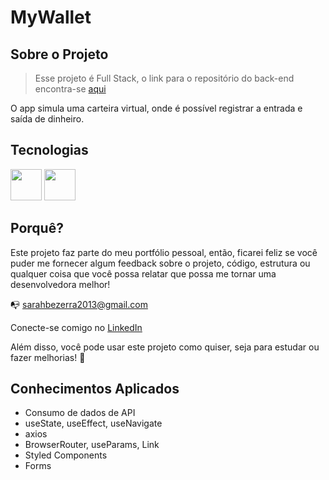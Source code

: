 # MyWallet

## Sobre o Projeto

> Esse projeto é Full Stack, o link para o repositório do back-end encontra-se [aqui](https://github.com/SarahBezerra/MyWallet_back)

O app simula uma carteira virtual, onde é possível registrar a entrada e saída de dinheiro.

## Tecnologias

<p float="left">
<img src="https://img.icons8.com/color/48/000000/javascript--v1.png" width=50px />
<img src="https://img.icons8.com/ultraviolet/40/000000/react--v1.png" width=50px />
</p>
  
## Porquê?

Este projeto faz parte do meu portfólio pessoal, então, ficarei feliz se você puder me fornecer algum feedback sobre o projeto, código, estrutura ou qualquer coisa que você possa relatar que possa me tornar uma desenvolvedora melhor!

:mailbox_with_no_mail: sarahbezerra2013@gmail.com

Conecte-se comigo no [LinkedIn](https://www.linkedin.com/in/sarah-bezerra-0a8124213/)

Além disso, você pode usar este projeto como quiser, seja para estudar ou fazer melhorias! :handshake:

## Conhecimentos Aplicados
- Consumo de dados de API
- useState, useEffect, useNavigate
- axios
- BrowserRouter, useParams, Link
- Styled Components
- Forms
